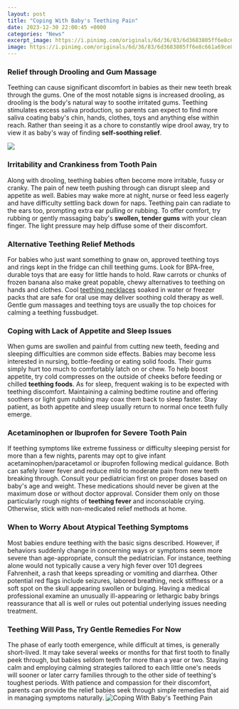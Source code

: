 ```yaml
---
layout: post
title: "Coping With Baby's Teething Pain"
date: 2023-12-30 22:00:45 +0000
categories: "News"
excerpt_image: https://i.pinimg.com/originals/6d/36/83/6d3683805ff6e8c661a69ce8dcc93c9d.png
image: https://i.pinimg.com/originals/6d/36/83/6d3683805ff6e8c661a69ce8dcc93c9d.png
---
```


### Relief through Drooling and Gum Massage
Teething can cause significant discomfort in babies as their new teeth break through the gums. One of the most notable signs is increased drooling, as drooling is the body's natural way to soothe irritated gums. Teething stimulates excess saliva production, so parents can expect to find more saliva coating baby's chin, hands, clothes, toys and anything else within reach. Rather than seeing it as a chore to constantly wipe drool away, try to view it as baby's way of finding **self-soothing relief**.

![](https://youaremom.com/wp-content/uploads/2018/09/baby-teething-pain.jpg)
### Irritability and Crankiness from Tooth Pain 
Along with drooling, teething babies often become more irritable, fussy or cranky. The pain of new teeth pushing through can disrupt sleep and appetite as well. Babies may wake more at night, nurse or feed less eagerly and have difficulty settling back down for naps. Teething pain can radiate to the ears too, prompting extra ear pulling or rubbing. To offer comfort, try rubbing or gently massaging baby's **swollen, tender gums** with your clean finger. The light pressure may help diffuse some of their discomfort.
### Alternative Teething Relief Methods
For babies who just want something to gnaw on, approved teething toys and rings kept in the fridge can chill teething gums. Look for BPA-free, durable toys that are easy for little hands to hold. Raw carrots or chunks of frozen banana also make great popable, chewy alternatives to teething on hands and clothes. Cool [teething necklaces](https://store.fi.io.vn/french-bulldog-frenchie-dog-black-dog-lover-frenchies-1) soaked in water or freezer packs that are safe for oral use may deliver soothing cold therapy as well. Gentle gum massages and teething toys are usually the top choices for calming a teething fussbudget. 
### Coping with Lack of Appetite and Sleep Issues
When gums are swollen and painful from cutting new teeth, feeding and sleeping difficulties are common side effects. Babies may become less interested in nursing, bottle-feeding or eating solid foods. Their gums simply hurt too much to comfortably latch on or chew. To help boost appetite, try cold compresses on the outside of cheeks before feeding or chilled **teething foods**. As for sleep, frequent waking is to be expected with teething discomfort. Maintaining a calming bedtime routine and offering soothers or light gum rubbing may coax them back to sleep faster. Stay patient, as both appetite and sleep usually return to normal once teeth fully emerge.
### Acetaminophen or Ibuprofen for Severe Tooth Pain
If teething symptoms like extreme fussiness or difficulty sleeping persist for more than a few nights, parents may opt to give infant acetaminophen/paracetamol or ibuprofen following medical guidance. Both can safely lower fever and reduce mild to moderate pain from new teeth breaking through. Consult your pediatrician first on proper doses based on baby's age and weight. These medications should never be given at the maximum dose or without doctor approval. Consider them only on those particularly rough nights of **teething fever** and inconsolable crying. Otherwise, stick with non-medicated relief methods at home.
### When to Worry About Atypical Teething Symptoms
Most babies endure teething with the basic signs described. However, if behaviors suddenly change in concerning ways or symptoms seem more severe than age-appropriate, consult the pediatrician. For instance, teething alone would not typically cause a very high fever over 101 degrees Fahrenheit, a rash that keeps spreading or vomiting and diarrhea. Other potential red flags include seizures, labored breathing, neck stiffness or a soft spot on the skull appearing swollen or bulging. Having a medical professional examine an unusually ill-appearing or lethargic baby brings reassurance that all is well or rules out potential underlying issues needing treatment.
### Teething Will Pass, Try Gentle Remedies For Now
The phase of early tooth emergence, while difficult at times, is generally short-lived. It may take several weeks or months for that first tooth to finally peek through, but babies seldom teeth for more than a year or two. Staying calm and employing calming strategies tailored to each little one's needs will sooner or later carry families through to the other side of teething's toughest periods. With patience and compassion for their discomfort, parents can provide the relief babies seek through simple remedies that aid in managing symptoms naturally.
![Coping With Baby's Teething Pain](https://i.pinimg.com/originals/6d/36/83/6d3683805ff6e8c661a69ce8dcc93c9d.png)